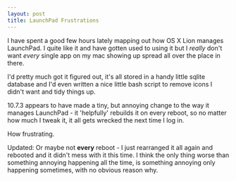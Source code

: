 ```yaml
---
layout: post
title: LaunchPad Frustrations
---
```


I have spent a good few hours lately mapping out how OS X Lion manages LaunchPad. I quite like it and have gotten used to using it but I *really* don't want *every* single app on my mac showing up spread all over the place in there.

I'd pretty much got it figured out, it's all stored in a handy little sqlite database and I'd even written a nice little bash script to remove icons I didn't want and tidy things up.

10.7.3 appears to have made a tiny, but annoying change to the way it manages LaunchPad - it 'helpfully' rebuilds it on every reboot, so no matter how much I tweak it, it all gets wrecked the next time I log in.

How frustrating.

Updated: Or maybe not **every** reboot - I just rearranged it all again and rebooted and it didn't mess with it this time. I think the only thing worse than something annoying happening all the time, is something annoying only happening sometimes, with no obvious reason why.